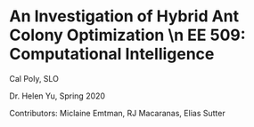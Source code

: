 # An Investigation of Hybrid Ant Colony Optimization \n EE 509: Computational Intelligence

Cal Poly, SLO

Dr. Helen Yu, Spring 2020

Contributors: Miclaine Emtman, RJ Macaranas, Elias Sutter

